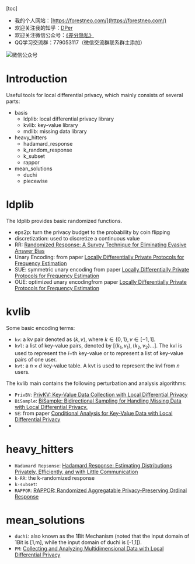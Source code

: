 [toc]

- 我的个人网站：[https://forestneo.com/](https://forestneo.com/)
- 欢迎关注我的知乎：[DPer](https://www.zhihu.com/people/sun-lin-83)
- 欢迎关注微信公众号：[《差分隐私》](https://forest-pic.oss-cn-beijing.aliyuncs.com/20200308122411.png)
- QQ学习交流群：779053117（微信交流群联系群主添加）

![微信公众号](https://forest-pic.oss-cn-beijing.aliyuncs.com/20200308122411.png)


# Introduction
Useful tools for local differential privacy, which mainly consists of several parts:

- basis
    - ldplib: local differential privacy library
    - kvlib: key-value library
    - mdlib: missing data library
- heavy_hitters
    - hadamard_response
    - k_random_response
    - k_subset
    - rappor
- mean_solutions
    - duchi
    - piecewise


# ldplib

The ldplib provides basic randomized functions.

- eps2p: turn the privacy budget to the probability by coin flipping
- discretization: used to discretize a continuous value
- RR: [Randomized Response: A Survey Technique for Eliminating Evasive Answer Bias](https://www.tandfonline.com/doi/abs/10.1080/01621459.1965.10480775)
- Unary Encoding: from paper [Locally Differentially Private Protocols for Frequency Estimation](https://dl.acm.org/doi/10.5555/3241189.3241247)
- SUE: symmetric unary encoding from paper [Locally Differentially Private Protocols for Frequency Estimation](https://dl.acm.org/doi/10.5555/3241189.3241247)
- OUE: optimized unary encodingfrom paper [Locally Differentially Private Protocols for Frequency Estimation](https://dl.acm.org/doi/10.5555/3241189.3241247)

# kvlib

Some basic encoding terms:

- `kv`: a kv pair denoted as $\langle k, v\rangle$, where $k\in \{0,1\}, v\in[-1,1]$.
- `kvl`: a list of key-value pairs, denoted by $[\langle k_1, v_1\rangle,\langle k_2, v_2\rangle...]$. The kvl is used to represent the $i-$th key-value or to represent a list of key-value pairs of one user.
- `kvt`: a $n\times d$ key-value table. A kvt is used to represent the kvl from $n$ users.

The kvlib main contains the following perturbation and analysis algorithms:

- `PrivBV`: [PrivKV: Key-Value Data Collection with Local Differential Privacy](https://ieeexplore.ieee.org/abstract/document/8835348/)
- `BiSample`: [BiSample: Bidirectional Sampling for Handling Missing Data with Local Differential Privacy.](https://www.researchgate.net/publication/339251866_BiSample_Bidirectional_Sampling_for_Handling_Missing_Data_with_Local_Differential_Privacy/stats)
- `SE`: from paper [Conditional Analysis for Key-Value Data with Local Differential Privacy](https://arxiv.org/abs/1907.05014)
- 

# heavy_hitters

- `Hadamard Repsonse`: [Hadamard Response: Estimating Distributions Privately, Efficiently, and with Little Communication](http://arxiv.org/abs/1802.04705)
- `k-RR`: the k-randomized response
- `k-subset`:
- `RAPPOR`: [RAPPOR: Randomized Aggregatable Privacy-Preserving Ordinal Response](http://dl.acm.org/citation.cfm?doid=2660267.2660348)

# mean_solutions

- `duchi`: also known as the 1Bit Mechanism (noted that the input domain of 1Bit is [1,m], while the input domain of duchi is [-1,1]).
- `PM`: [Collecting and Analyzing Multidimensional Data with Local Differential Privacy](https://arxiv.org/abs/1907.00782)
